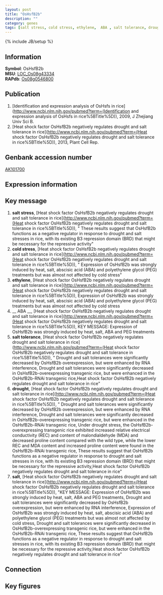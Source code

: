 ```yaml
---
layout: post
title: "OsHsfB2b"
description: ""
category: genes
tags: [salt stress, cold stress, ethylene,  ABA , salt tolerance, drought, salt, Gene]
---
```

{% include JB/setup %}

## Information
__Symbol__: OsHsfB2b  
__MSU__: [LOC_Os08g43334](http://rice.plantbiology.msu.edu/cgi-bin/ORF_infopage.cgi?orf=LOC_Os08g43334)  
__RAPdb__: [Os08g0546800](http://rapdb.dna.affrc.go.jp/viewer/gbrowse_details/irgsp1?name=Os08g0546800)  

## Publication
1. [Identification and expression analysis of OsHsfs in rice](http://www.ncbi.nlm.nih.gov/pubmed?term=(Identification and expression analysis of OsHsfs in rice%5BTitle%5D)), 2009, J Zhejiang Univ Sci B.
2. [Heat shock factor OsHsfB2b negatively regulates drought and salt tolerance in rice](http://www.ncbi.nlm.nih.gov/pubmed?term=(Heat shock factor OsHsfB2b negatively regulates drought and salt tolerance in rice%5BTitle%5D)), 2013, Plant Cell Rep.

## Genbank accession number
[AK101700](http://www.ncbi.nlm.nih.gov/nuccore/AK101700)

## Expression information

## Key message
1. __salt stress__, [Heat shock factor OsHsfB2b negatively regulates drought and salt tolerance in rice](http://www.ncbi.nlm.nih.gov/pubmed?term=(Heat shock factor OsHsfB2b negatively regulates drought and salt tolerance in rice%5BTitle%5D)), " These results suggest that OsHsfB2b functions as a negative regulator in response to drought and salt stresses in rice, with its existing B3 repression domain (BRD) that might be necessary for the repressive activity"
2. __cold stress__, [Heat shock factor OsHsfB2b negatively regulates drought and salt tolerance in rice](http://www.ncbi.nlm.nih.gov/pubmed?term=(Heat shock factor OsHsfB2b negatively regulates drought and salt tolerance in rice%5BTitle%5D)), " Expression of OsHsfB2b was strongly induced by heat, salt, abscisic acid (ABA) and polyethylene glycol (PEG) treatments but was almost not affected by cold stress"
3. __ethylene__, [Heat shock factor OsHsfB2b negatively regulates drought and salt tolerance in rice](http://www.ncbi.nlm.nih.gov/pubmed?term=(Heat shock factor OsHsfB2b negatively regulates drought and salt tolerance in rice%5BTitle%5D)),  Expression of OsHsfB2b was strongly induced by heat, salt, abscisic acid (ABA) and polyethylene glycol (PEG) treatments but was almost not affected by cold stress
4. __ ABA __, [Heat shock factor OsHsfB2b negatively regulates drought and salt tolerance in rice](http://www.ncbi.nlm.nih.gov/pubmed?term=(Heat shock factor OsHsfB2b negatively regulates drought and salt tolerance in rice%5BTitle%5D)), KEY MESSAGE: Expression of OsHsfB2b was strongly induced by heat, salt, ABA and PEG treatments
5. __salt tolerance__, [Heat shock factor OsHsfB2b negatively regulates drought and salt tolerance in rice](http://www.ncbi.nlm.nih.gov/pubmed?term=(Heat shock factor OsHsfB2b negatively regulates drought and salt tolerance in rice%5BTitle%5D)), " Drought and salt tolerances were significantly decreased by OsHsfB2b overexpression, but were enhanced by RNA interference, Drought and salt tolerances were significantly decreased in OsHsfB2b-overexpressing transgenic rice, but were enhanced in the OsHsfB2b-RNAi transgenic rice,Heat shock factor OsHsfB2b negatively regulates drought and salt tolerance in rice"
6. __drought__, [Heat shock factor OsHsfB2b negatively regulates drought and salt tolerance in rice](http://www.ncbi.nlm.nih.gov/pubmed?term=(Heat shock factor OsHsfB2b negatively regulates drought and salt tolerance in rice%5BTitle%5D)), " Drought and salt tolerances were significantly decreased by OsHsfB2b overexpression, but were enhanced by RNA interference, Drought and salt tolerances were significantly decreased in OsHsfB2b-overexpressing transgenic rice, but were enhanced in the OsHsfB2b-RNAi transgenic rice, Under drought stress, the OsHsfB2b-overexpressing transgenic rice exhibited increased relative electrical conductivity (REC) and content of malondialdehyde (MDA) and decreased proline content compared with the wild type, while the lower REC and MDA content and increased proline content were found in the OsHsfB2b-RNAi transgenic rice, These results suggest that OsHsfB2b functions as a negative regulator in response to drought and salt stresses in rice, with its existing B3 repression domain (BRD) that might be necessary for the repressive activity,Heat shock factor OsHsfB2b negatively regulates drought and salt tolerance in rice"
7. __salt__, [Heat shock factor OsHsfB2b negatively regulates drought and salt tolerance in rice](http://www.ncbi.nlm.nih.gov/pubmed?term=(Heat shock factor OsHsfB2b negatively regulates drought and salt tolerance in rice%5BTitle%5D)), "KEY MESSAGE: Expression of OsHsfB2b was strongly induced by heat, salt, ABA and PEG treatments, Drought and salt tolerances were significantly decreased by OsHsfB2b overexpression, but were enhanced by RNA interference, Expression of OsHsfB2b was strongly induced by heat, salt, abscisic acid (ABA) and polyethylene glycol (PEG) treatments but was almost not affected by cold stress, Drought and salt tolerances were significantly decreased in OsHsfB2b-overexpressing transgenic rice, but were enhanced in the OsHsfB2b-RNAi transgenic rice, These results suggest that OsHsfB2b functions as a negative regulator in response to drought and salt stresses in rice, with its existing B3 repression domain (BRD) that might be necessary for the repressive activity,Heat shock factor OsHsfB2b negatively regulates drought and salt tolerance in rice"

## Connection

## Key figures


